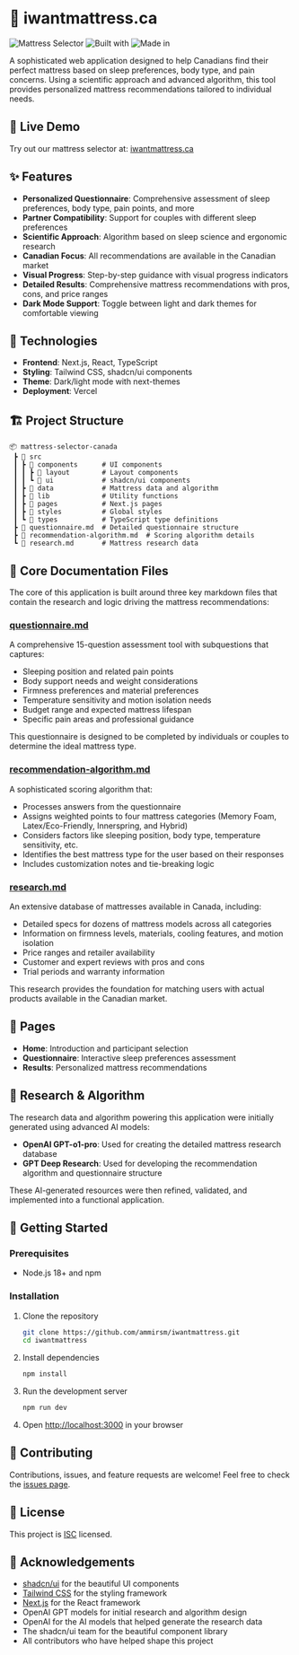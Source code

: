 # 🛌 iwantmattress.ca

![Mattress Selector](https://img.shields.io/badge/Status-Active-brightgreen)
![Built with](https://img.shields.io/badge/Built%20with-Next.js-blue)
![Made in](https://img.shields.io/badge/Made%20in-Canada-red)

A sophisticated web application designed to help Canadians find their perfect mattress based on sleep preferences, body type, and pain concerns. Using a scientific approach and advanced algorithm, this tool provides personalized mattress recommendations tailored to individual needs.

## 🔗 Live Demo

Try out our mattress selector at: [iwantmattress.ca](https://iwantmattress.ca)

## ✨ Features

- **Personalized Questionnaire**: Comprehensive assessment of sleep preferences, body type, pain points, and more
- **Partner Compatibility**: Support for couples with different sleep preferences
- **Scientific Approach**: Algorithm based on sleep science and ergonomic research
- **Canadian Focus**: All recommendations are available in the Canadian market
- **Visual Progress**: Step-by-step guidance with visual progress indicators
- **Detailed Results**: Comprehensive mattress recommendations with pros, cons, and price ranges
- **Dark Mode Support**: Toggle between light and dark themes for comfortable viewing

## 🚀 Technologies

- **Frontend**: Next.js, React, TypeScript
- **Styling**: Tailwind CSS, shadcn/ui components
- **Theme**: Dark/light mode with next-themes
- **Deployment**: Vercel

## 🏗️ Project Structure

```
📦 mattress-selector-canada
 ┣ 📂 src
 ┃ ┣ 📂 components      # UI components
 ┃ ┃ ┣ 📂 layout        # Layout components
 ┃ ┃ ┗ 📂 ui            # shadcn/ui components
 ┃ ┣ 📂 data            # Mattress data and algorithm
 ┃ ┣ 📂 lib             # Utility functions
 ┃ ┣ 📂 pages           # Next.js pages
 ┃ ┣ 📂 styles          # Global styles
 ┃ ┗ 📂 types           # TypeScript type definitions
 ┣ 📜 questionnaire.md  # Detailed questionnaire structure
 ┣ 📜 recommendation-algorithm.md  # Scoring algorithm details
 ┗ 📜 research.md       # Mattress research data
```

## 📑 Core Documentation Files

The core of this application is built around three key markdown files that contain the research and logic driving the mattress recommendations:

### [questionnaire.md](./questionnaire.md)
A comprehensive 15-question assessment tool with subquestions that captures:
- Sleeping position and related pain points
- Body support needs and weight considerations
- Firmness preferences and material preferences
- Temperature sensitivity and motion isolation needs
- Budget range and expected mattress lifespan
- Specific pain areas and professional guidance

This questionnaire is designed to be completed by individuals or couples to determine the ideal mattress type.

### [recommendation-algorithm.md](./recommendation-algorithm.md)
A sophisticated scoring algorithm that:
- Processes answers from the questionnaire
- Assigns weighted points to four mattress categories (Memory Foam, Latex/Eco-Friendly, Innerspring, and Hybrid)
- Considers factors like sleeping position, body type, temperature sensitivity, etc.
- Identifies the best mattress type for the user based on their responses
- Includes customization notes and tie-breaking logic

### [research.md](./research.md)
An extensive database of mattresses available in Canada, including:
- Detailed specs for dozens of mattress models across all categories
- Information on firmness levels, materials, cooling features, and motion isolation
- Price ranges and retailer availability
- Customer and expert reviews with pros and cons
- Trial periods and warranty information

This research provides the foundation for matching users with actual products available in the Canadian market.

## 📱 Pages

- **Home**: Introduction and participant selection
- **Questionnaire**: Interactive sleep preferences assessment
- **Results**: Personalized mattress recommendations

## 🧠 Research & Algorithm

The research data and algorithm powering this application were initially generated using advanced AI models:

- **OpenAI GPT-o1-pro**: Used for creating the detailed mattress research database
- **GPT Deep Research**: Used for developing the recommendation algorithm and questionnaire structure

These AI-generated resources were then refined, validated, and implemented into a functional application.

## 🔧 Getting Started

### Prerequisites

- Node.js 18+ and npm

### Installation

1. Clone the repository
   ```bash
   git clone https://github.com/ammirsm/iwantmattress.git
   cd iwantmattress
   ```

2. Install dependencies
   ```bash
   npm install
   ```

3. Run the development server
   ```bash
   npm run dev
   ```

4. Open [http://localhost:3000](http://localhost:3000) in your browser

## 🤝 Contributing

Contributions, issues, and feature requests are welcome! Feel free to check the [issues page](https://github.com/ammirsm/iwantmattress/issues).

## 📄 License

This project is [ISC](https://opensource.org/licenses/ISC) licensed.

## 🙏 Acknowledgements

- [shadcn/ui](https://ui.shadcn.com/) for the beautiful UI components
- [Tailwind CSS](https://tailwindcss.com/) for the styling framework
- [Next.js](https://nextjs.org/) for the React framework
- OpenAI GPT models for initial research and algorithm design
- OpenAI for the AI models that helped generate the research data
- The shadcn/ui team for the beautiful component library
- All contributors who have helped shape this project 